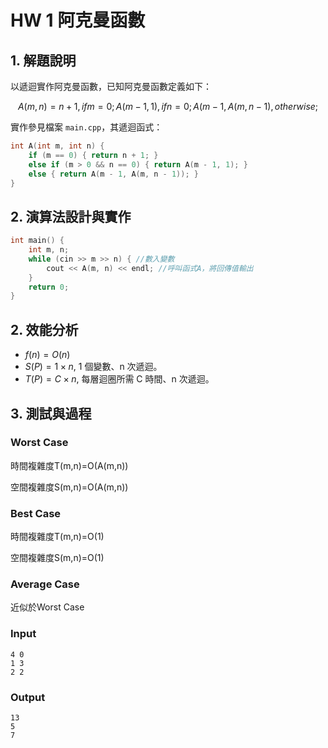 # HW 1 阿克曼函數

## 1. 解題說明

以遞迴實作阿克曼函數，已知阿克曼函數定義如下：

$$A(m,n) = { n+1 , if m=0 ; A(m-1,1) , if n=0 ; A(m-1,A(m,n-1) , otherwise ; }$$


實作參見檔案 `main.cpp`，其遞迴函式：

```cpp
int A(int m, int n) {
    if (m == 0) { return n + 1; }
    else if (m > 0 && n == 0) { return A(m - 1, 1); }
    else { return A(m - 1, A(m, n - 1)); }
}
```

## 2. 演算法設計與實作

```cpp
int main() {
    int m, n;
    while (cin >> m >> n) { //數入變數
        cout << A(m, n) << endl; //呼叫函式A，將回傳值輸出
    }
    return 0;
}
```

## 2. 效能分析

- $f(n) = O(n)$
- $S(P) = 1 \times n$, 1 個變數、n 次遞迴。
- $T(P) = C \times n$, 每層迴圈所需 C 時間、n 次遞迴。
## 3. 測試與過程

### Worst Case

時間複雜度T(m,n)=O(A(m,n))

空間複雜度S(m,n)=O(A(m,n))

### Best Case

時間複雜度T(m,n)=O(1)

空間複雜度S(m,n)=O(1)

### Average Case

近似於Worst Case

### Input

```plain
4 0
1 3
2 2
```

### Output

```plain
13
5
7
```


